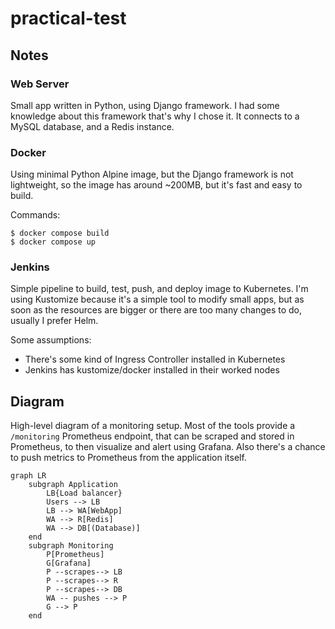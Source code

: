 # practical-test

## Notes

### Web Server
Small app written in Python, using Django framework. I had some knowledge about this framework that's why I chose it.
It connects to a MySQL database, and a Redis instance.

### Docker
Using minimal Python Alpine image, but the Django framework is not lightweight, so the image has around ~200MB, but it's fast and easy to build.

Commands:
```
$ docker compose build
$ docker compose up
```

### Jenkins

Simple pipeline to build, test, push, and deploy image to Kubernetes. I'm using Kustomize because it's a simple tool to modify small apps, but as soon as the resources are bigger or there are too many changes to do, usually I prefer Helm.

Some assumptions:
* There's some kind of Ingress Controller installed in Kubernetes
* Jenkins has kustomize/docker installed in their worked nodes

## Diagram

High-level diagram of a monitoring setup. Most of the tools provide a `/monitoring` Prometheus endpoint, that can
be scraped and stored in Prometheus, to then visualize and alert using Grafana. Also there's a chance to push
metrics to Prometheus from the application itself.

```mermaid
graph LR
    subgraph Application
        LB{Load balancer}
        Users --> LB
        LB --> WA[WebApp]
        WA --> R[Redis]
        WA --> DB[(Database)]
    end
    subgraph Monitoring
        P[Prometheus]
        G[Grafana]
        P --scrapes--> LB
        P --scrapes--> R
        P --scrapes--> DB
        WA -- pushes --> P
        G --> P
    end
```
